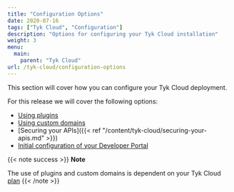 ```yaml
---
title: "Configuration Options"
date: 2020-07-16
tags: ["Tyk Cloud", "Configuration"]
description: "Options for configuring your Tyk Cloud installation"
weight: 3
menu:
  main:
    parent: "Tyk Cloud"
url: /tyk-cloud/configuration-options
---
```


This section will cover how you can configure your Tyk Cloud deployment.

For this release we will cover the following options:

- [Using plugins](/docs/tyk-cloud/using-plugins/)
- [Using custom domains](/docs/tyk-cloud/using-custom-domains/)
- [Securing your APIs]({{< ref "/content/tyk-cloud/securing-your-apis.md" >}})
- [Initial configuration of your Developer Portal](/docs/tyk-cloud/initial-portal-config/)

{{< note success >}}
**Note**
 
The use of plugins and custom domains is dependent on your Tyk Cloud [plan](/docs/tyk-cloud/account-billing/plans/)
{{< /note >}}